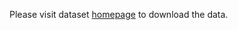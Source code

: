Please visit dataset [homepage](https://zenodo.org/record/2620293#.YkWyDH9Bzmg) to download the data. 
